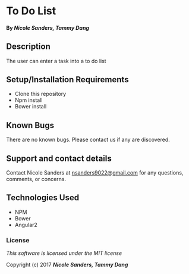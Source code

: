 # To Do List

#### By _**Nicole Sanders, Tammy Dang**_

## Description

The user can enter a task into a to do list

## Setup/Installation Requirements

* Clone this repository
* Npm install
* Bower install

## Known Bugs

There are no known bugs. Please contact us if any are discovered.

## Support and contact details

Contact Nicole Sanders at nsanders9022@gmail.com for any questions, comments, or concerns.

## Technologies Used

* NPM
* Bower
* Angular2

### License

*This software is licensed under the MIT license*

Copyright (c) 2017 **_Nicole Sanders, Tammy Dang_**
